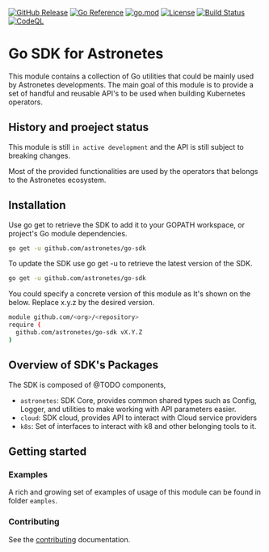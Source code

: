 [![GitHub Release](https://img.shields.io/github/v/release/astronetes/go-sdk)](https://github.com/astronetes/go-sdk/releases)
[![Go Reference](https://pkg.go.dev/badge/github.com/astronetes/go-sdk.svg)](https://pkg.go.dev/github.com/astronetes/go-sdk)
[![go.mod](https://img.shields.io/github/go-mod/go-version/astronetes/go-sdk)](go.mod)
[![License](https://img.shields.io/badge/License-Apache_2.0-blue.svg)](https://img.shields.io/github/license/astronetes/go-sdk)
[![Build Status](https://img.shields.io/github/actions/workflow/status/astronetes/go-sdk/build.yml?branch=main)](https://github.com/astronetes/go-sdk/actions?query=workflow%3ABuild+branch%3Amain)
[![CodeQL](https://github.com/astronetes/go-sdk/actions/workflows/codeql.yml/badge.svg?branch=main)](https://github.com/astronetes/go-sdk/actions/workflows/codeql.yml)

# Go SDK for Astronetes

This module contains a collection of Go utilities that could be mainly used by Astronetes developments. The main goal
of this module is to provide a set of handful and reusable API's to be used when building Kubernetes operators.

## History and proeject status

This module is still `in active development` and the API is still subject to breaking changes.

Most of the provided functionalities are used by the operators that belongs to the Astronetes ecosystem.

## Installation

Use go get to retrieve the SDK to add it to your GOPATH workspace, or project's Go module dependencies.

```bash
go get -u github.com/astronetes/go-sdk
```

To update the SDK use go get -u to retrieve the latest version of the SDK.

```bash
go get -u github.com/astronetes/go-sdk
```

You could specify a concrete version of this module as It's shown on the below. Replace x.y.z by the desired version.

```bash
module github.com/<org>/<repository>
require ( 
  github.com/astronetes/go-sdk vX.Y.Z
)
```

## Overview of SDK's Packages

The SDK is composed of @TODO components,

* `astronetes`: SDK Core, provides common shared types such as Config, Logger, and utilities to make working with API 
  parameters easier.
* `cloud`: SDK cloud, provides API to interact with Cloud service providers
* `k8s`: Set of interfaces to interact with k8 and other belonging tools to it.  

## Getting started

### Examples

A rich and growing set of examples of usage of this module can be found in folder `eamples`.


### Contributing

See the [contributing](https://github.com/astronetes/go-sdk/blob/main/CONTRIBUTING.md) documentation.


